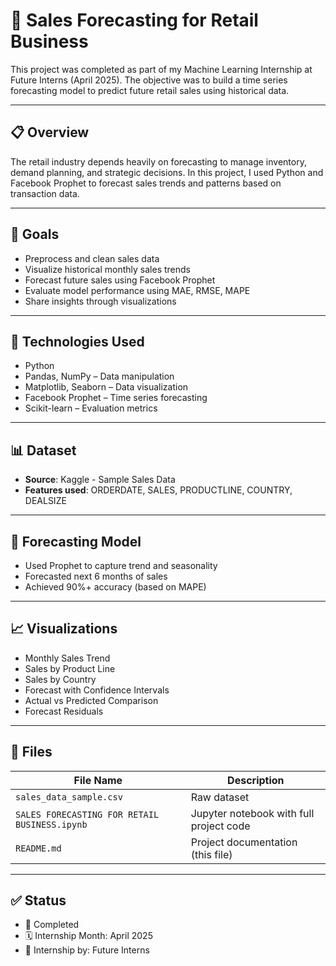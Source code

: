# 🧠 Sales Forecasting for Retail Business

This project was completed as part of my Machine Learning Internship at Future Interns (April 2025). The objective was to build a time series forecasting model to predict future retail sales using historical data.

---

## 📋 Overview

The retail industry depends heavily on forecasting to manage inventory, demand planning, and strategic decisions. In this project, I used Python and Facebook Prophet to forecast sales trends and patterns based on transaction data.

---

## 🎯 Goals
- Preprocess and clean sales data
- Visualize historical monthly sales trends
- Forecast future sales using Facebook Prophet
- Evaluate model performance using MAE, RMSE, MAPE
- Share insights through visualizations

---

## 🧰 Technologies Used
- Python
- Pandas, NumPy – Data manipulation
- Matplotlib, Seaborn – Data visualization
- Facebook Prophet – Time series forecasting
- Scikit-learn – Evaluation metrics

---

## 📊 Dataset
- **Source**: Kaggle - Sample Sales Data
- **Features used**: ORDERDATE, SALES, PRODUCTLINE, COUNTRY, DEALSIZE

---

## 🔮 Forecasting Model
- Used Prophet to capture trend and seasonality
- Forecasted next 6 months of sales
- Achieved 90%+ accuracy (based on MAPE)

---

## 📈 Visualizations
- Monthly Sales Trend
- Sales by Product Line
- Sales by Country
- Forecast with Confidence Intervals
- Actual vs Predicted Comparison
- Forecast Residuals

---

## 📁 Files

| File Name                             | Description                                   |
|---------------------------------------|-----------------------------------------------|
| `sales_data_sample.csv`               | Raw dataset                                  |
| `SALES FORECASTING FOR RETAIL BUSINESS.ipynb` | Jupyter notebook with full project code      |
| `README.md`                           | Project documentation (this file)            |

---

## ✅ Status
- 📌 Completed
- 🗓️ Internship Month: April 2025
- 🏢 Internship by: Future Interns
